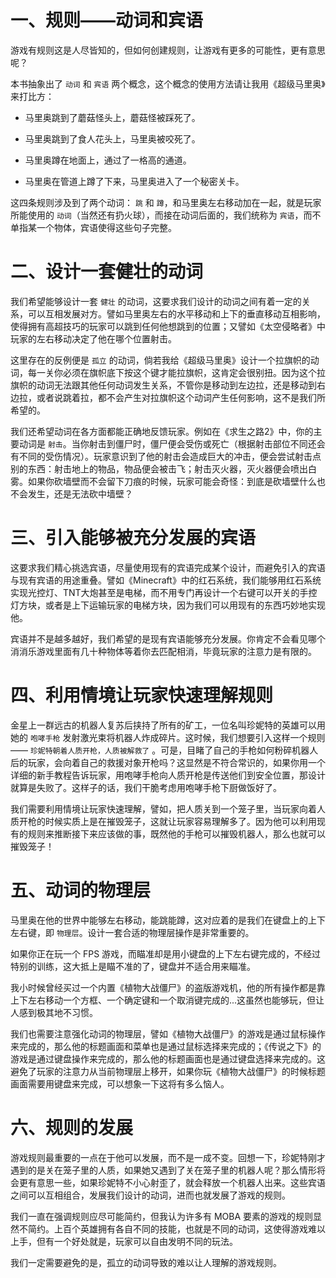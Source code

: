 # 一、规则——动词和宾语

游戏有规则这是人尽皆知的，但如何创建规则，让游戏有更多的可能性，更有意思呢？

本书抽象出了 `动词` 和 `宾语` 两个概念，这个概念的使用方法请让我用《超级马里奥》来打比方：

+ 马里奥跳到了蘑菇怪头上，蘑菇怪被踩死了。

+ 马里奥跳到了食人花头上，马里奥被咬死了。

+ 马里奥蹲在地面上，通过了一格高的通道。

+ 马里奥在管道上蹲了下来，马里奥进入了一个秘密关卡。

这四条规则涉及到了两个动词： `跳` 和 `蹲`，和马里奥左右移动加在一起，就是玩家所能使用的 `动词`（当然还有扔火球），而接在动词后面的，我们统称为 `宾语`，而不单指某一个物体，宾语使得这些句子完整。

# 二、设计一套健壮的动词

我们希望能够设计一套 `健壮` 的动词，这要求我们设计的动词之间有着一定的关系，可以互相发展对方。譬如马里奥左右的水平移动和上下的垂直移动互相影响，使得拥有高超技巧的玩家可以跳到任何他想跳到的位置；又譬如《太空侵略者》中玩家的左右移动决定了他在哪个位置射击。

这里存在的反例便是 `孤立` 的动词，倘若我给《超级马里奥》设计一个拉旗帜的动词，每一关你必须在旗帜底下按这个键才能拉旗帜，这肯定会很别扭。因为这个拉旗帜的动词无法跟其他任何动词发生关系，不管你是移动到左边拉，还是移动到右边拉，或者说跳着拉，都不会产生对拉旗帜这个动词产生任何影响，这不是我们所希望的。

我们还希望动词在各方面都能正确地反馈玩家。例如在《求生之路2》中，你的主要动词是 `射击`。当你射击到僵尸时，僵尸便会受伤或死亡（根据射击部位不同还会有不同的受伤情况）。玩家意识到了他的射击会造成巨大的冲击，便会尝试射击点别的东西：射击地上的物品，物品便会被击飞；射击灭火器，灭火器便会喷出白雾。如果你砍墙壁而不会留下刀痕的时候，玩家可能会奇怪：到底是砍墙壁什么也不会发生，还是无法砍中墙壁？

# 三、引入能够被充分发展的宾语

这要求我们精心挑选宾语，尽量使用现有的宾语完成某个设计，而避免引入的宾语与现有宾语的用途重叠。譬如《Minecraft》中的红石系统，我们能够用红石系统实现光控灯、TNT大炮甚至是电梯，而不用专门再设计一个右键可以开关的手控灯方块，或者是上下运输玩家的电梯方块，因为我们可以用现有的东西巧妙地实现他。

宾语并不是越多越好，我们希望的是现有宾语能够充分发展。你肯定不会看见哪个消消乐游戏里面有几十种物体等着你去匹配相消，毕竟玩家的注意力是有限的。

# 四、利用情境让玩家快速理解规则

金星上一群远古的机器人复苏后挟持了所有的矿工，一位名叫珍妮特的英雄可以用她的 `咆哮手枪` 发射激光束将机器人炸成碎片。这时候，我们想要引入这样一个规则—— `珍妮特朝着人质开枪，人质被解救了` 。可是，目睹了自己的手枪如何粉碎机器人后的玩家，会向着自己的救援对象开枪吗？这显然是不符合常识的，如果你用一个详细的新手教程告诉玩家，用咆哮手枪向人质开枪是传送他们到安全位置，那设计就算是失败了。这样子的话，我们干脆考虑用咆哮手枪下厨做饭好了。

我们需要利用情境让玩家快速理解，譬如，把人质关到一个笼子里，当玩家向着人质开枪的时候实质上是在摧毁笼子，这就让玩家容易理解多了。因为他可以利用现有的规则来推断接下来应该做的事，既然他的手枪可以摧毁机器人，那么也就可以摧毁笼子！

# 五、动词的物理层

马里奥在他的世界中能够左右移动，能跳能蹲，这对应着的是我们在键盘上的上下左右键，即 `物理层`。设计一套合适的物理层操作是非常重要的。

如果你正在玩一个 FPS 游戏，而瞄准却是用小键盘的上下左右键完成的，不经过特别的训练，这大抵上是瞄不准的了，键盘并不适合用来瞄准。

我小时候曾经买过一个内置《植物大战僵尸》的盗版游戏机，他的所有操作都是靠上下左右移动一个方框、一个确定键和一个取消键完成的...这虽然也能够玩，但让人感到极其地不习惯。

我们也需要注意强化动词的物理层，譬如《植物大战僵尸》的游戏是通过鼠标操作来完成的，那么他的标题画面和菜单也是通过鼠标选择来完成的；《传说之下》的游戏是通过键盘操作来完成的，那么他的标题画面也是通过键盘选择来完成的。这避免了玩家的注意力从当前物理层上移开，如果你玩《植物大战僵尸》的时候标题画面需要用键盘来完成，可以想象一下这将有多么恼人。

# 六、规则的发展

游戏规则最重要的一点在于他可以发展，而不是一成不变。回想一下，珍妮特刚才遇到的是关在笼子里的人质，如果她又遇到了关在笼子里的机器人呢？那么情形将会更有意思一些，如果珍妮特不小心射歪了，就会释放一个机器人出来。这些宾语之间可以互相组合，发展我们设计的动词，进而也就发展了游戏的规则。

我们一直在强调规则应尽可能简约，但我认为许多有 MOBA 要素的游戏的规则显然不简约。上百个英雄拥有各自不同的技能，也就是不同的动词，这使得游戏难以上手，但有一个好处就是，玩家可以自由发明不同的玩法。

我们一定需要避免的是，孤立的动词导致的难以让人理解的游戏规则。